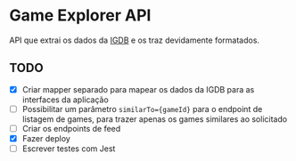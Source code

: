 # Game Explorer API

API que extrai os dados da [IGDB](https://www.igdb.com/api) e os traz devidamente formatados.

## TODO

- [x] Criar mapper separado para mapear os dados da IGDB para as interfaces da aplicação
- [ ] Possibilitar um parâmetro `similarTo={gameId}` para o endpoint de listagem de games, para trazer apenas os games similares ao solicitado
- [ ] Criar os endpoints de feed
- [x] Fazer deploy
- [ ] Escrever testes com Jest
